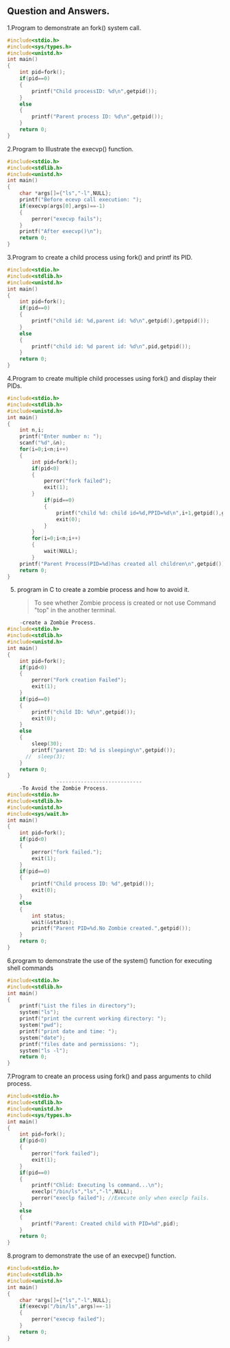 ## Question and Answers.
1.Program to demonstrate an fork() system call.
```c
#include<stdio.h>
#include<sys/types.h>
#include<unistd.h>
int main()
{
    int pid=fork();
    if(pid==0)
    {
        printf("Child processID: %d\n",getpid());
    }
    else
    {
        printf("Parent process ID: %d\n",getpid());
    }
    return 0;
}
```
2.Program to Illustrate the execvp() function.
```c
#include<stdio.h>
#include<stdlib.h>
#include<unistd.h>
int main()
{
    char *args[]={"ls","-l",NULL};
    printf("Before ecevp call execution: ");
    if(execvp(args[0],args)==-1)
    {
        perror("execvp fails");
    }
    printf("After execvp()\n");
    return 0;
}
```
3.Program to create a child process using fork() and printf its PID.
```c
#include<stdio.h>
#include<stdlib.h>
#include<unistd.h>
int main()
{
    int pid=fork();
    if(pid==0)
    {
        printf("child id: %d,parent id: %d\n",getpid(),getppid());
    }
    else
    {
        printf("child id: %d parent id: %d\n",pid,getpid());
    }
    return 0;
}
```
4.Program to create multiple child processes using fork() and display their 
PIDs. 
```c
#include<stdio.h>
#include<stdlib.h>
#include<unistd.h>
int main()
{
    int n,i;
    printf("Enter number n: ");
    scanf("%d",&n);
    for(i=0;i<n;i++)
    {
        int pid=fork();
        if(pid<0)
        {
            perror("fork failed");
            exit(1);
        }
            if(pid==0)
            {
                printf("child %d: child id=%d,PPID=%d\n",i+1,getpid(),getppid());
                exit(0);
            }
        }
        for(i=0;i<n;i++)
        {
            wait(NULL);
        }
    printf("Parent Process(PID=%d)has created all children\n",getpid());
    return 0;
}
```
5. program in C to create a zombie process and how to avoid it.
   > To see whether Zombie process is created or not use Command "top" in the another terminal.
```c
    -create a Zombie Process.
#include<stdio.h>
#include<stdlib.h>
#include<unistd.h>
int main()
{
    int pid=fork();
    if(pid<0)
    {
        perror("Fork creation Failed");
        exit(1);
    }
    if(pid==0)
    {
        printf("child ID: %d\n",getpid());
        exit(0);
    }
    else
    {
        sleep(30);
        printf("parent ID: %d is sleeping\n",getpid());
      //  sleep(3);
    }
    return 0;
}
                ----------------------------
    -To Avoid the Zombie Process.
#include<stdio.h>
#include<stdlib.h>
#include<unistd.h>
#include<sys/wait.h>
int main()
{
    int pid=fork();
    if(pid<0)
    {
        perror("fork failed.");
        exit(1);
    }
    if(pid==0)
    {
        printf("Child process ID: %d",getpid());
        exit(0);
    }
    else
    {
        int status;
        wait(&status);
        printf("Parent PID=%d.No Zombie created.",getpid());
    }
    return 0;
}
```
6.program to demonstrate the use of the system() function for executing shell 
commands
```c
#include<stdio.h>
#include<stdlib.h>
int main()
{
    printf("List the files in directory");
    system("ls");
    printf("print the current working directory: ");
    system("pwd");
    printf("print date and time: ");
    system("date");
    printf("files date and permissions: ");
    system("ls -l");
    return 0;
}
```
7.Program to create an process using fork() and pass arguments to child process.
```c
#include<stdio.h>
#include<stdlib.h>
#include<unistd.h>
#include<sys/types.h>
int main()
{
    int pid=fork();
    if(pid<0)
    {
        perror("fork failed");
        exit(1);
    }
    if(pid==0)
    {
        printf("Chlid: Executing ls command...\n");
        execlp("/bin/ls","ls","-l",NULL);
        perror("execlp failed"); //Execute only when execlp fails.
    }
    else
    {
        printf("Parent: Created child with PID=%d",pid);
    }
    return 0;
}
```
8.program to demonstrate the use of an execvpe() function.
```c
#include<stdio.h>
#include<stdlib.h>
#include<unistd.h>
int main()
{
    char *args[]={"ls","-l",NULL};
    if(execvp("/bin/ls",args)==-1)
    {
        perror("execvp failed");
    }
    return 0;
}
```
